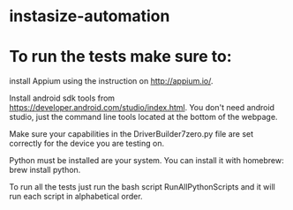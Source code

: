 # instasize-automation

# To run the tests make sure to:

install Appium using the instruction on http://appium.io/.  

Install android sdk tools from https://developer.android.com/studio/index.html. You don't need android studio, just the 
command line tools located at the bottom of the webpage.  

Make sure your capabilities in the DriverBuilder7zero.py file are set correctly for the device you are testing on.

Python must be installed are your system.  You can install it with homebrew: brew install python.

To run all the tests just run the bash script RunAllPythonScripts and it will run each script in alphabetical order.
